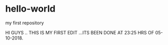 # hello-world
my first repository

HI GUYS ..
THIS IS MY FIRST EDIT ...ITS BEEN DONE AT 23:25 HRS OF 05-10-2018.
